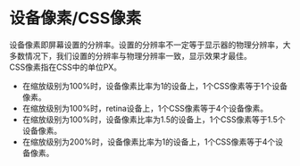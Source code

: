 # 设备像素/CSS像素
设备像素即屏幕设置的分辨率。设置的分辨率不一定等于显示器的物理分辨率，大多数情况下，我们设置的分辨率与物理分辨率一致，显示效果才最佳。    
CSS像素指在CSS中的单位PX。
* 在缩放级别为100%时，设备像素比率为1的设备上，1个CSS像素等于1个设备像素。
* 在缩放级别为100%时，retina设备上，1个CSS像素等于4个设备像素。
* 在缩放级别为100%时，设备像素比率为1.5的设备上，1个CSS像素等于1.5个设备像素。
* 在缩放级别为200%时，设备像素比率为1的设备上，1个CSS像素等于4个设备像素。

